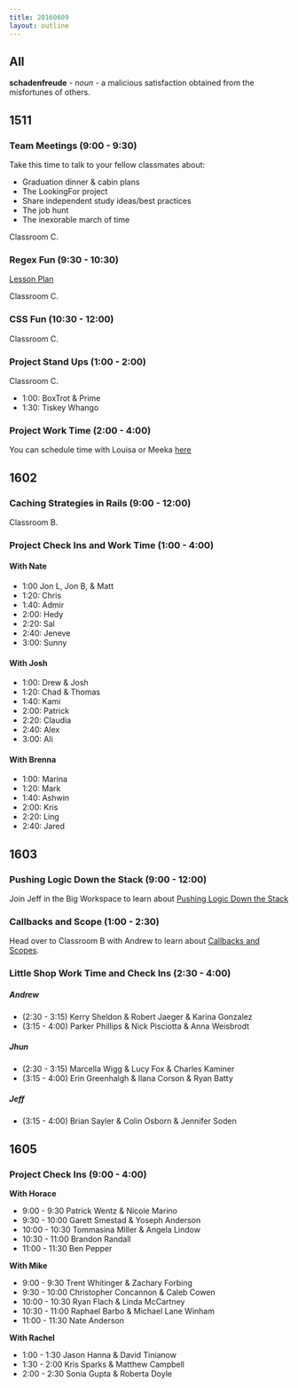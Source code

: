 ```yaml
---
title: 20160609
layout: outline
---
```


## All

**schadenfreude** - _noun_ - a malicious satisfaction obtained from the
misfortunes of others.


## 1511

### Team Meetings (9:00 - 9:30)

Take this time to talk to your fellow classmates about:

- Graduation dinner & cabin plans
- The LookingFor project
- Share independent study ideas/best practices
- The job hunt
- The inexorable march of time

Classroom C.

### Regex Fun (9:30 - 10:30)

[Lesson Plan](https://github.com/turingschool/lesson_plans/blob/master/ruby_04-apis_and_scalability/regex_fun.markdown)

Classroom C.

### CSS Fun (10:30 - 12:00)

Classroom C.

### Project Stand Ups (1:00 - 2:00)

Classroom C.

- 1:00: BoxTrot & Prime
- 1:30: Tiskey Whango

### Project Work Time (2:00 - 4:00)

You can schedule time with Louisa or Meeka [here](https://public.etherpad-mozilla.org/p/pairing-1511)

## 1602

### Caching Strategies in Rails (9:00 - 12:00)

Classroom B.

### Project Check Ins and Work Time (1:00 - 4:00)

#### With Nate
  - 1:00 Jon L, Jon B, & Matt
  - 1:20: Chris
  - 1:40: Admir
  - 2:00: Hedy  
  - 2:20: Sal
  - 2:40: Jeneve
  - 3:00: Sunny

#### With Josh
  - 1:00: Drew & Josh
  - 1:20: Chad & Thomas
  - 1:40: Kami
  - 2:00: Patrick
  - 2:20: Claudia
  - 2:40: Alex
  - 3:00: Ali

#### With Brenna
  - 1:00: Marina
  - 1:20: Mark
  - 1:40: Ashwin
  - 2:00: Kris
  - 2:20: Ling
  - 2:40: Jared


## 1603

### Pushing Logic Down the Stack (9:00 - 12:00)

Join Jeff in the Big Workspace to learn about [Pushing Logic Down the Stack](https://github.com/turingschool/lesson_plans/blob/master/ruby_02-web_applications_with_ruby/pushing_logic_down_the_stack.markdown)

### Callbacks and Scope (1:00 - 2:30)

Head over to Classroom B with Andrew to learn about [Callbacks and Scopes](https://github.com/turingschool-examples/turing-scholarbot).

### Little Shop Work Time and Check Ins (2:30 - 4:00)

##### Andrew

  * (2:30 - 3:15) Kerry Sheldon & Robert Jaeger & Karina Gonzalez
  * (3:15 - 4:00) Parker Phillips & Nick Pisciotta & Anna Weisbrodt

##### Jhun

  * (2:30 - 3:15) Marcella Wigg & Lucy Fox & Charles Kaminer
  * (3:15 - 4:00) Erin Greenhalgh & Ilana Corson & Ryan Batty

##### Jeff

  * (3:15 - 4:00) Brian Sayler & Colin Osborn & Jennifer Soden


## 1605

### Project Check Ins (9:00 - 4:00)

**With Horace**

* 9:00  - 9:30  Patrick Wentz & Nicole Marino
* 9:30  - 10:00 Garett Smestad & Yoseph Anderson
* 10:00 - 10:30 Tommasina Miller & Angela Lindow
* 10:30 - 11:00 Brandon Randall
* 11:00 - 11:30 Ben Pepper

**With Mike**

* 9:00  - 9:30  Trent Whitinger & Zachary Forbing
* 9:30  - 10:00 Christopher Concannon & Caleb Cowen
* 10:00 - 10:30 Ryan Flach & Linda McCartney
* 10:30 - 11:00 Raphael Barbo & Michael Lane Winham
* 11:00 - 11:30 Nate Anderson

**With Rachel**

* 1:00 - 1:30 Jason Hanna & David Tinianow
* 1:30 - 2:00 Kris Sparks & Matthew Campbell
* 2:00 - 2:30 Sonia Gupta & Roberta Doyle
